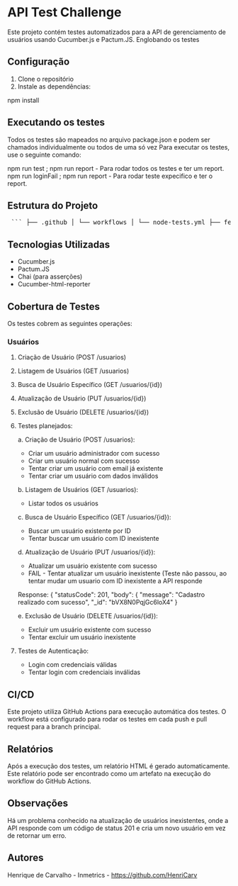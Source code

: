 # API Test Challenge

Este projeto contém testes automatizados para a API de gerenciamento de usuários usando Cucumber.js e Pactum.JS.
Englobando os testes

## Configuração

1. Clone o repositório
2. Instale as dependências:

npm install

## Executando os testes

Todos os testes são mapeados no arquivo package.json e podem ser chamados individualmente ou todos de uma só vez
Para executar os testes, use o seguinte comando:

npm run test ; npm run report - Para rodar todos os testes e ter um report.
npm run loginFail ; npm run report - Para rodar teste expecifico e ter o report.

## Estrutura do Projeto

<pre lang="md"> ``` ├── .github │ └── workflows │ └── node-tests.yml ├── features │ └── user │ ├── DeleteUserWithId.feature │ ├── DeleteUserWithIdNonExistent.feature │ ├── GetShowAllUsers.feature │ ├── GetShowUserWithId.feature │ ├── GetShowUserWithIdNonExistent.feature │ ├── PostCreateNewAdminUser.feature │ ├── PostCreateNewUser.feature │ ├── PostLogin.feature │ ├── PostLoginFail.feature │ ├── PostTryCreateUserExisting.feature │ ├── PostTryCreateUserWithInvalidInformations.feature │ ├── PutChangeUserNonExistent.feature │ └── PutChangeUserWithId.feature ├── page_objects │ └── EndPoints.js ├── step_definitions │ ├── CreateNewUser_steps.js │ ├── DeleteUserWithId_steps.js │ ├── ShowAllUsers_steps.js │ ├── UserChange_steps.js │ └── ShowUserWithId_steps.js ├── support │ └── world.js ├── .gitignore ├── cucumber.js ├── cucumber_report.html ├── cucumber_report.json ├── package.json ├── README.md └── report.js ``` </pre>

## Tecnologias Utilizadas

- Cucumber.js
- Pactum.JS
- Chai (para asserções)
- Cucumber-html-reporter

## Cobertura de Testes

Os testes cobrem as seguintes operações:

### Usuários
1. Criação de Usuário (POST /usuarios)
2. Listagem de Usuários (GET /usuarios)
3. Busca de Usuário Específico (GET /usuarios/{id})
4. Atualização de Usuário (PUT /usuarios/{id})
5. Exclusão de Usuário (DELETE /usuarios/{id})


1. Testes planejados:

   a. Criação de Usuário (POST /usuarios):
   - Criar um usuário administrador com sucesso
   - Criar um usuário normal com sucesso
   - Tentar criar um usuário com email já existente
   - Tentar criar um usuário com dados inválidos

   b. Listagem de Usuários (GET /usuarios):
   - Listar todos os usuários

   c. Busca de Usuário Específico (GET /usuarios/{id}):
   - Buscar um usuário existente por ID
   - Tentar buscar um usuário com ID inexistente

   d. Atualização de Usuário (PUT /usuarios/{id}):
   - Atualizar um usuário existente com sucesso
   - FAIL - Tentar atualizar um usuário inexistente (Teste não passou, ao tentar mudar um usuario com ID inexistente a API responde 
   
   Response: {
  "statusCode": 201,
  "body": {
    "message": "Cadastro realizado com sucesso",
    "_id": "bVX8N0PqjGc6loX4"
  }
  
  

   e. Exclusão de Usuário (DELETE /usuarios/{id}):
   - Excluir um usuário existente com sucesso
   - Tentar excluir um usuário inexistente

2. Testes de Autenticação:
   - Login com credenciais válidas
   - Tentar login com credenciais inválidas

## CI/CD

Este projeto utiliza GitHub Actions para execução automática dos testes. O workflow está configurado para rodar os testes em cada push e pull request para a branch principal.

## Relatórios

Após a execução dos testes, um relatório HTML é gerado automaticamente. Este relatório pode ser encontrado como um artefato na execução do workflow do GitHub Actions.

## Observações

Há um problema conhecido na atualização de usuários inexistentes, onde a API responde com um código de status 201 e cria um novo usuário em vez de retornar um erro.

## Autores

Henrique de Carvalho - Inmetrics - https://github.com/HenriCarv